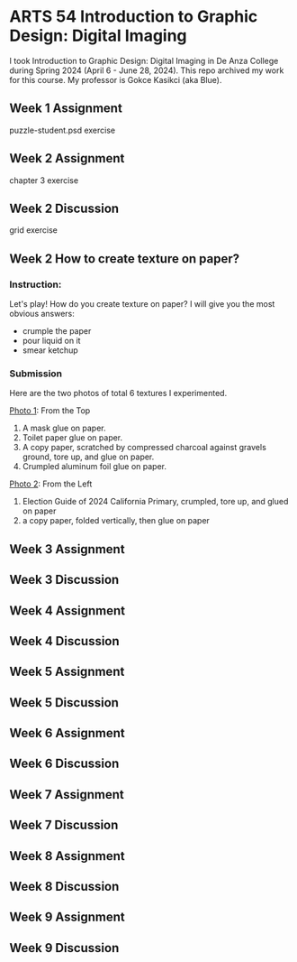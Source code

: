 # ARTS 54 Introduction to Graphic Design: Digital Imaging 
I took Introduction to Graphic Design: Digital Imaging in De Anza College during Spring 2024 (April 6 - June 28, 2024). This repo archived my work for this course. My professor is Gokce Kasikci (aka Blue).

## Week 1 Assignment
puzzle-student.psd exercise

## Week 2 Assignment
chapter 3 exercise

## Week 2 Discussion
grid exercise

## Week 2 How to create texture on paper?
### Instruction:
Let's play! How do you create texture on paper? I will give you the most obvious answers:
* crumple the paper
* pour liquid on it
* smear ketchup
### Submission
Here are the two photos of total 6 textures I experimented. 

[Photo 1](https://lh3.googleusercontent.com/pw/AP1GczNPjsbjh62UZtYutBovcG7vxAjh2bUZWIlZArP6Cyn7qpa4j6jFfojzhi6Zq4QZ4hgkoqOvQPRG2EgwUELCWpkzJiN5-Bzp3Irpc0pwgABJWSK8g6dCpOaIQdjr4rbXHCfAG6zne9Tojy1BLeC21RiknA=w240-h550-s-no-gm): From the Top

1. A mask glue on paper. 
1. Toilet paper glue on paper.
1. A copy paper, scratched by compressed charcoal against gravels ground, tore up, and glue on paper.
1. Crumpled aluminum foil glue on paper.

[Photo 2](https://lh3.googleusercontent.com/pw/AP1GczOQA9I4QTIwReB9FECw8rTOMKOP4cqE4U81OaFh-YngdND-7JT6QS0lY2KPRuywFWBcE6Qgl3BNrGKkculucF0hkkfJWrzsDIc8Rhq2pRKttz6fZzpFm6-SD9Yp327v45O0sFnRV91WGA-_Ft-ax7LcZg=w365-h275-s-no-gm): From the Left
1. Election Guide of 2024 California Primary, crumpled, tore up, and glued on paper
1. a copy paper, folded vertically, then glue on paper

## Week 3 Assignment

## Week 3 Discussion
## Week 4 Assignment

## Week 4 Discussion
## Week 5 Assignment

## Week 5 Discussion
## Week 6 Assignment

## Week 6 Discussion
## Week 7 Assignment

## Week 7 Discussion

## Week 8 Assignment

## Week 8 Discussion

## Week 9 Assignment

## Week 9 Discussion
